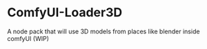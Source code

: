 # ComfyUI-Loader3D
A node pack that will use 3D models from places like blender inside comfyUI (WIP)
